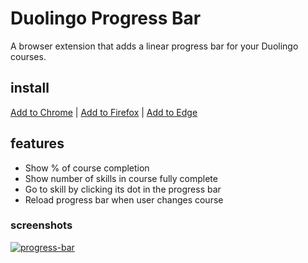 # Duolingo Progress Bar

A browser extension that adds a linear progress bar for your Duolingo courses.

## install

[Add to Chrome](https://chrome.google.com/webstore/detail/duolingo-progress-bar/kppleianlialhpkifogjjfldgifhlgpg) | [Add to Firefox](https://addons.mozilla.org/en-US/firefox/addon/duolingo-progress-bar/) | [Add to Edge](https://microsoftedge.microsoft.com/addons/detail/duolingo-progress-bar/jdcgagookeamkohihpcjnalihhbbejgc) 

## features

 - Show % of course completion
 - Show number of skills in course fully complete
 - Go to skill by clicking its dot in the progress bar
 - Reload progress bar when user changes course

### screenshots

<a href="https://ibb.co/rHkh8ys"><img src="https://i.ibb.co/KW6g4yw/progress-bar.png" alt="progress-bar" border="0">
